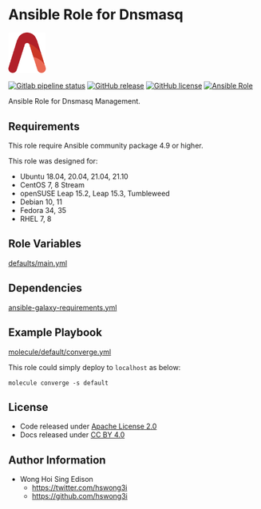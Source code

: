 # Ansible Role for Dnsmasq

<img src="/alvistack.svg" width="75" alt="AlviStack">

[![Gitlab pipeline status](https://img.shields.io/gitlab/pipeline/alvistack/ansible-role-dnsmasq/master)](https://gitlab.com/alvistack/ansible-role-dnsmasq/-/pipelines)
[![GitHub release](https://img.shields.io/github/release/alvistack/ansible-role-dnsmasq.svg)](https://github.com/alvistack/ansible-role-dnsmasq/releases)
[![GitHub license](https://img.shields.io/github/license/alvistack/ansible-role-dnsmasq.svg)](https://github.com/alvistack/ansible-role-dnsmasq/blob/master/LICENSE)
[![Ansible Role](https://img.shields.io/badge/galaxy-alvistack.dnsmasq-blue.svg)](https://galaxy.ansible.com/alvistack/dnsmasq)

Ansible Role for Dnsmasq Management.

## Requirements

This role require Ansible community package 4.9 or higher.

This role was designed for:

  - Ubuntu 18.04, 20.04, 21.04, 21.10
  - CentOS 7, 8 Stream
  - openSUSE Leap 15.2, Leap 15.3, Tumbleweed
  - Debian 10, 11
  - Fedora 34, 35
  - RHEL 7, 8

## Role Variables

[defaults/main.yml](defaults/main.yml)

## Dependencies

[ansible-galaxy-requirements.yml](ansible-galaxy-requirements.yml)

## Example Playbook

[molecule/default/converge.yml](molecule/default/converge.yml)

This role could simply deploy to `localhost` as below:

    molecule converge -s default

## License

  - Code released under [Apache License 2.0](LICENSE)
  - Docs released under [CC BY 4.0](http://creativecommons.org/licenses/by/4.0/)

## Author Information

  - Wong Hoi Sing Edison
      - <https://twitter.com/hswong3i>
      - <https://github.com/hswong3i>
